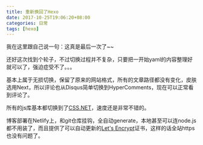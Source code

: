 ```yaml
---
title: 重新换回了Hexo
date: 2017-10-25T19:06:20+08:00
categories: 日常
tags: [hexo]
---
```


我在这里跟自己说一句：这真是最后一次了~~

还好这次找到个轮子，不过切换过程并不复杂，只要把一开始yaml的内容整理好就可以了，强迫症受不了。。。

基本上属于无损切换，保留了原来的网站格式，所有的文章路径都没有变化，皮肤选用Next，所以评论也从Disqus简单切换到HyperComments，现在可以正常看到评论了。

所有的js库基本都切换到了[CSS.NET](https://www.css.net/)，速度还是非常不错的。

博客部署在Netlify上，和git仓库挂钩，全自动generate，本地甚至可以连node.js都不用装了，而且提供了可以自动更新的[Let's Encrypt](https://letsencrypt.org/)证书，这样的话全站https也没有问题了。
